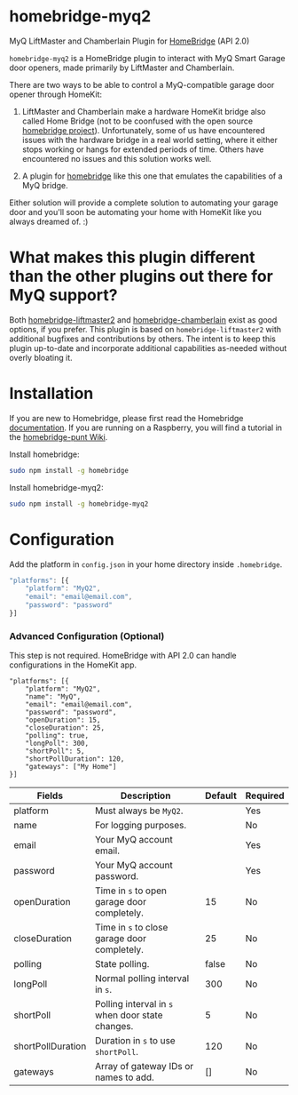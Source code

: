 # homebridge-myq2
MyQ LiftMaster and Chamberlain Plugin for [HomeBridge](https://github.com/nfarina/homebridge) (API 2.0)

`homebridge-myq2` is a HomeBridge plugin to interact with MyQ Smart Garage door openers, made primarily by LiftMaster and Chamberlain.

There are two ways to be able to control a MyQ-compatible garage door opener through HomeKit:

1. LiftMaster and Chamberlain make a hardware HomeKit bridge also called Home Bridge (not to be coonfused with the open source [homebridge project](https://www.npmjs.com/package/homebridge)).
Unfortunately, some of us have encountered issues with the hardware bridge in a real world setting, where it either stops working or hangs for extended periods of time.
Others have encountered no issues and this solution works well.

2. A plugin for [homebridge](https://www.npmjs.com/package/homebridge) like this one that emulates the capabilities of a MyQ bridge.

Either solution will provide a complete solution to automating your garage door and you'll soon be automating your home with HomeKit like you always dreamed of. :)

# What makes this plugin different than the other plugins out there for MyQ support?
Both [homebridge-liftmaster2](https://github.com/luisiam/homebridge-liftmaster2) and [homebridge-chamberlain](https://github.com/caseywebdev/homebridge-chamberlain) exist as good
options, if you prefer. This plugin is based on `homebridge-liftmaster2` with additional bugfixes and contributions by others. The intent is to keep this plugin up-to-date and
incorporate additional capabilities as-needed without overly bloating it.

# Installation
If you are new to Homebridge, please first read the Homebridge [documentation](https://www.npmjs.com/package/homebridge).
If you are running on a Raspberry, you will find a tutorial in the [homebridge-punt Wiki](https://github.com/cflurin/homebridge-punt/wiki/Running-Homebridge-on-a-Raspberry-Pi).

Install homebridge:
```sh
sudo npm install -g homebridge
```
Install homebridge-myq2:
```sh
sudo npm install -g homebridge-myq2
```

# Configuration
Add the platform in `config.json` in your home directory inside `.homebridge`.

```js
"platforms": [{
    "platform": "MyQ2",
    "email": "email@email.com",
    "password": "password"
}]
```

### Advanced Configuration (Optional)
This step is not required. HomeBridge with API 2.0 can handle configurations in the HomeKit app.
```
"platforms": [{
    "platform": "MyQ2",
    "name": "MyQ",
    "email": "email@email.com",
    "password": "password",
    "openDuration": 15,
    "closeDuration": 25,
    "polling": true,
    "longPoll": 300,
    "shortPoll": 5,
    "shortPollDuration": 120,
    "gateways": ["My Home"]
}]

```

| Fields            | Description                                      | Default | Required |
|-------------------|--------------------------------------------------|---------|----------|
| platform          | Must always be `MyQ2`.                           |         | Yes      |
| name              | For logging purposes.                            |         | No       |
| email             | Your MyQ account email.                          |         | Yes      |
| password          | Your MyQ account password.                       |         | Yes      |
| openDuration      | Time in `s` to open garage door completely.      | 15      | No       |
| closeDuration     | Time in `s` to close garage door completely.     | 25      | No       |
| polling           | State polling.                                   | false   | No       |
| longPoll          | Normal polling interval in `s`.                  | 300     | No       |
| shortPoll         | Polling interval in `s` when door state changes. | 5       | No       |
| shortPollDuration | Duration in `s` to use `shortPoll`.              | 120     | No       |
| gateways          | Array of gateway IDs or names to add.            | []      | No       |

